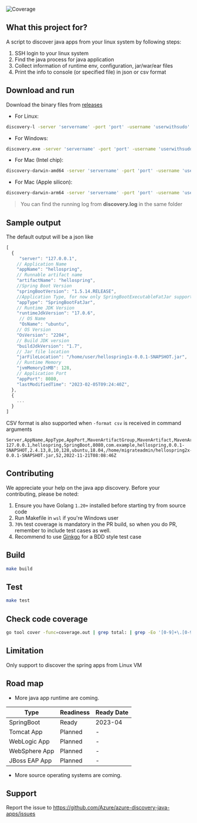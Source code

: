 ![Coverage](https://github.com/Azure/discover-java-apps/blob/badge/badge.svg?branch=badge)

## What this project for?

A script to discover java apps from your linux system by following steps:

1. SSH login to your linux system
2. Find the java process for java application
3. Collect information of runtime env, configuration, jar/war/ear files
4. Print the info to console (or specified file) in json or csv format

## Download and run

Download the binary files from [releases](https://github.com/Azure/azure-discovery-java-apps/releases)

- For Linux:

```bash
discovery-l -server 'servername' -port 'port' -username 'userwithsudo' -password 'password'
```

- For Windows:

```bash
discovery.exe -server 'servername' -port 'port' -username 'userwithsudo' -password 'password'
```

- For Mac (Intel chip):

```bash
discovery-darwin-amd64 -server 'servername' -port 'port' -username 'userwithsudo' -password 'password'
```

- For Mac (Apple silicon):

```bash
discovery-darwin-arm64 -server 'servername' -port 'port' -username 'userwithsudo' -password 'password'
```

> You can find the running log from __discovery.log__ in the same folder

## Sample output

The default output will be a json like

```javascript
[
  {
     "server": "127.0.0.1",
    // Application Name
    "appName": "hellospring",
    // Runnable artifact name
    "artifactName": "hellospring",
    //Spring Boot Version
    "springBootVersion": "1.5.14.RELEASE",
    //Application Type, for now only SpringBootExecutableFatJar supported, refer the definition from https://docs.spring.io/spring-boot/docs/current/reference/html/executable-jar.html
    "appType": "SpringBootFatJar",
    // Runtime JDK Version
    "runtimeJdkVersion": "17.0.6",
     // OS Name
     "OsName": "ubuntu",
    // OS Version
    "OsVersion": "2204",
    // Build JDK version
    "buildJdkVersion": "1.7",
    // Jar file location
    "jarFileLocation": "/home/user/hellospring1x-0.0.1-SNAPSHOT.jar",
    // Runtime Memory
    "jvmMemoryInMB": 128,
    // Application Port
    "appPort": 8080,
    "lastModifiedTime": "2023-02-05T09:24:40Z",
  },
  {
    ...
  }
]
```

CSV format is also supported when `-format csv` is received in command arguments
```csv
Server,AppName,AppType,AppPort,MavenArtifactGroup,MavenArtifact,MavenArtifactVersion,SpringBootVersion,BuildJdkVersion,RuntimeJdkVersion,HeapMemory(MB),OsName,OsVersion,JarFileLocation,JarFileSize(MB),JarFileModifiedTime
127.0.0.1,hellospring,SpringBoot,8080,com.example,hellospring,0.0.1-SNAPSHOT,2.4.13,8,10,128,ubuntu,18.04,/home/migrateadmin/hellospring2x-0.0.1-SNAPSHOT.jar,52,2022-11-21T08:08:46Z

```

## Contributing

We appreciate your help on the java app discovery. Before your contributing, please be noted:

1. Ensure you have Golang `1.20+` installed before starting try from source code
2. Run Makefile in `wsl` if you're Windows user
3. `70%` test coverage is mandatory in the PR build, so when you do PR, remember to include test cases as well.
4. Recommend to use [Ginkgo](https://onsi.github.io/ginkgo/) for a BDD style test case

## Build

```bash
make build
```

## Test

```bash
make test
```

## Check code coverage

```bash
go tool cover -func=coverage.out | grep total: | grep -Eo '[0-9]+\.[0-9]+'
```

## Limitation

Only support to discover the spring apps from Linux VM

## Road map

- More java app runtime are coming.

| Type | Readiness | Ready Date |
| -- | -- | -- |
| SpringBoot | Ready | 2023-04 |
| Tomcat App | Planned | - |
| WebLogic App | Planned | - |
| WebSphere App | Planned | - |
| JBoss EAP App | Planned | - |

- More source operating systems are coming.

## Support

Report the issue to <https://github.com/Azure/azure-discovery-java-apps/issues>
